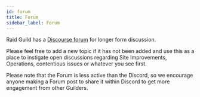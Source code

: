 ```yaml
---
id: forum
title: Forum
sidebar_label: Forum
---
```


Raid Guild has a [Discourse forum](https://forum.daohaus.club/c/raid-guild/13) for longer form discussion.

Please feel free to add a new topic if it has not been added and use this as a place to instigate open discussions regarding Site Improvements, Operations, contentious issues or whatever you see first.

Please note that the Forum is less active than the Discord, so we encourage anyone making a Forum post to share it within Discord to get more engagement from other Guilders.
